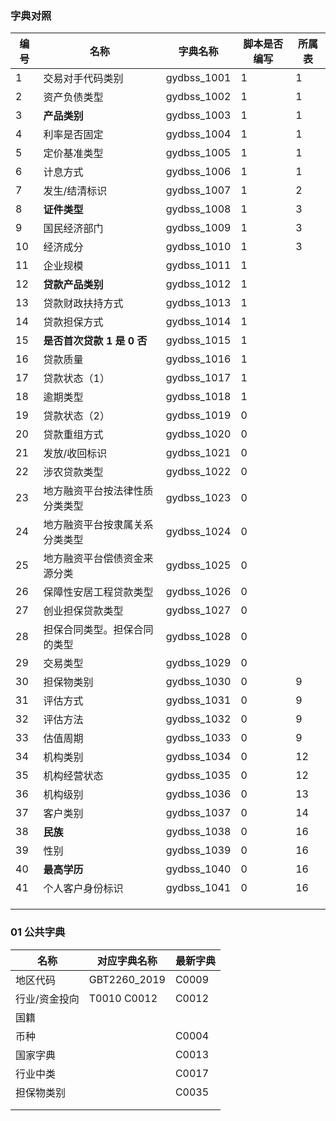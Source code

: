 

###  字典对照



| 编号 | 名称                           | 字典名称    | 脚本是否编写 | 所属表 |
| ---- | ------------------------------ | ----------- | ------------ | ------ |
| 1    | 交易对手代码类别               | gydbss_1001 | 1            | 1      |
| 2    | 资产负债类型                   | gydbss_1002 | 1            | 1      |
| 3    | **产品类别**                   | gydbss_1003 | 1            | 1      |
| 4    | 利率是否固定                   | gydbss_1004 | 1            | 1      |
| 5    | 定价基准类型                   | gydbss_1005 | 1            | 1      |
| 6    | 计息方式                       | gydbss_1006 | 1            | 1      |
| 7    | 发生/结清标识                  | gydbss_1007 | 1            | 2      |
| 8    | **证件类型**                   | gydbss_1008 | 1            | 3      |
| 9    | 国民经济部门                   | gydbss_1009 | 1            | 3      |
| 10   | 经济成分                       | gydbss_1010 | 1            | 3      |
| 11   | 企业规模                       | gydbss_1011 | 1            |        |
| 12   | **贷款产品类别**               | gydbss_1012 | 1            |        |
| 13   | 贷款财政扶持方式               | gydbss_1013 | 1            |        |
| 14   | 贷款担保方式                   | gydbss_1014 | 1            |        |
| 15   | **是否首次贷款** **1 是 0 否** | gydbss_1015 | 1            |        |
| 16   | 贷款质量                       | gydbss_1016 | 1            |        |
| 17   | 贷款状态（1）                  | gydbss_1017 | 1            |        |
| 18   | 逾期类型                       | gydbss_1018 | 1            |        |
| 19   | 贷款状态（2）                  | gydbss_1019 | 0            |        |
| 20   | 贷款重组方式                   | gydbss_1020 | 0            |        |
| 21   | 发放/收回标识                  | gydbss_1021 | 0            |        |
| 22   | 涉农贷款类型                   | gydbss_1022 | 0            |        |
| 23   | 地方融资平台按法律性质分类类型 | gydbss_1023 | 0            |        |
| 24   | 地方融资平台按隶属关系分类类型 | gydbss_1024 | 0            |        |
| 25   | 地方融资平台偿债资金来源分类   | gydbss_1025 | 0            |        |
| 26   | 保障性安居工程贷款类型         | gydbss_1026 | 0            |        |
| 27   | 创业担保贷款类型               | gydbss_1027 | 0            |        |
| 28   | 担保合同类型。担保合同的类型   | gydbss_1028 | 0            |        |
| 29   | 交易类型                       | gydbss_1029 | 0            |        |
| 30   | 担保物类别                     | gydbss_1030 | 0            | 9      |
| 31   | 评估方式                       | gydbss_1031 | 0            | 9      |
| 32   | 评估方法                       | gydbss_1032 | 0            | 9      |
| 33   | 估值周期                       | gydbss_1033 | 0            | 9      |
| 34   | 机构类别                       | gydbss_1034 | 0            | 12     |
| 35   | 机构经营状态                   | gydbss_1035 | 0            | 12     |
| 36   | 机构级别                       | gydbss_1036 | 0            | 13     |
| 37   | 客户类别                       | gydbss_1037 | 0            | 14     |
| 38   | **民族**                       | gydbss_1038 | 0            | 16     |
| 39   | 性别                           | gydbss_1039 | 0            | 16     |
| 40   | **最高学历**                   | gydbss_1040 | 0            | 16     |
| 41   | 个人客户身份标识               | gydbss_1041 | 0            | 16     |
|      |                                |             |              |        |
|      |                                |             |              |        |
|      |                                |             |              |        |



###  01 公共字典

| 名称          | 对应字典名称    | 最新字典 |
| ------------- | --------------- | -------- |
| 地区代码      | GBT2260_2019    | C0009    |
| 行业/资金投向 | T0010     C0012 | C0012    |
| 国籍          |                 |          |
| 币种          |                 | C0004    |
| 国家字典      |                 | C0013    |
| 行业中类      |                 | C0017    |
| 担保物类别    |                 | C0035    |
|               |                 |          |
|               |                 |          |





